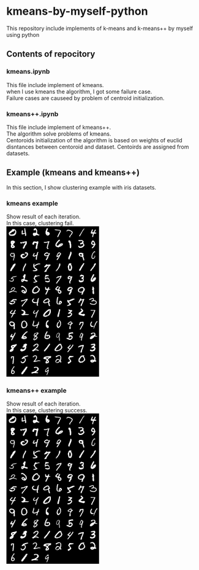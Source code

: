 # kmeans-by-myself-python
This repository include implements of k-means and k-means++ by myself using python 

## Contents of repocitory
### kmeans.ipynb  
This file include implement of kmeans.  
when I use kmeans the algorithm, I got some failure case.  
Failure cases are causeed by problem of centroid initialization.  
                
### kmeans++.ipynb  
This file include implement of kmeans++.  
The algorithm solve problems of kmeans.  
Centoroids initialization of the algorithm is based on weights of euclid disntances between centoroid and dataset.
Centoirds are assigned from datasets.

## Example (kmeans and kmeans++)
In this section, I show clustering example with iris datasets.

### kmeans example
Show result of each iteration.  
In this case, clustering fail.  
![kmeans image](https://github.com/chihina/Scratch_autoencoder/blob/master/autoencoder_0402_gpu_ver6/ori_image_validation_3.png)  


### kmeans++ example
Show result of each iteration.  
In this case, clustering success.  
![kmeans++ image](https://github.com/chihina/Scratch_autoencoder/blob/master/autoencoder_0402_gpu_ver6/ori_image_validation_3.png)  
